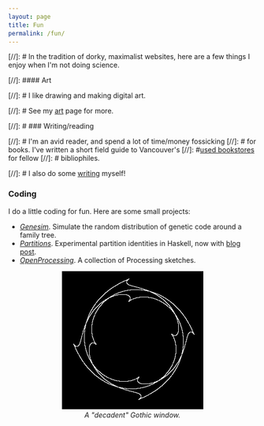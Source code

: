 ```yaml
---
layout: page
title: Fun
permalink: /fun/
---
```


[//]: # In the tradition of dorky, maximalist websites, here are a few things I enjoy when I'm not doing science.

[//]: #### Art

[//]: # I like drawing and making digital art.

[//]: # See my [art](/art.md) page for more.

[//]: # ### Writing/reading

[//]: # I'm an avid reader, and spend a lot of time/money fossicking
[//]: # for books. I've written a short field guide to Vancouver's
[//]: #[used bookstores](reviews/bookstores.md) for fellow
[//]: # bibliophiles.

[//]: # I also do some [writing](/writing.md) myself!

### Coding

I do a little coding for fun.
Here are some small projects:

- [*Genesim*](https://github.com/hapax/genesim). Simulate the random
distribution of genetic code around a family tree.
- [*Partitions*](https://github.com/hapax/haskell-partitions). Experimental
  partition identities in Haskell, now with [blog post](https://hapax.github.io/mathematics/programming/haskell-partition/).
- [*OpenProcessing*](https://www.openprocessing.org/user/89003). A
collection of Processing sketches.

<figure>
    <div style="text-align:center"><img src ="/images/gothic-2.png" />
    <figcaption><i>A "decadent" Gothic window.</i></figcaption>
	</div>
</figure>
